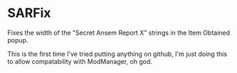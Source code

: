 # SARFix
Fixes the width of the "Secret Ansem Report X" strings in the Item Obtained popup.

This is the first time I've tried putting anything on github, I'm just doing this to allow compatability with ModManager, oh god.
